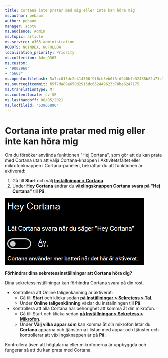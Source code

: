 ```yaml
---
title: Cortana inte pratar med mig eller inte kan höra mig
ms.author: pebaum
author: pebaum
manager: scotv
ms.audience: Admin
ms.topic: article
ms.service: o365-administration
ROBOTS: NOINDEX, NOFOLLOW
localization_priority: Priority
ms.collection: Adm_O365
ms.custom:
- "9002960"
- "5662"
ms.openlocfilehash: 5a7cc013dc2e414306f9f8cb3eb0f3fd948b7e32438b82a71c31219b65a180e4
ms.sourcegitcommit: b5f7da89a650d2915dc652449623c78be6247175
ms.translationtype: MT
ms.contentlocale: sv-SE
ms.lasthandoff: 08/05/2021
ms.locfileid: "53965890"
---
```

# <a name="cortana-doesnt-talk-to-me-or-cant-hear-me"></a>Cortana inte pratar med mig eller inte kan höra mig

Om du försöker använda funktionen "Hej Cortana", som gör att du kan prata med Cortana utan att välja Cortana-knappen i Aktivitetsfältet eller mikrofonknappen i Cortana-panelen, bekräftar du att funktionen är aktiverad:

1. Gå till **Start** och välj **[Inställningar > Cortana](ms-settings:cortana?activationSource=GetHelp)**.
2. Under **Hey Cortana** ändrar du **växlingsknappen Cortana svara på "Hej Cortana"** till **På**.

![Hej Cortana](media/hey-cortana.png)

**Förhindrar dina sekretessinställningar att Cortana höra dig?**

Dina sekretessinställningar kan förhindra Cortana svara på din röst.
- Kontrollera att Online taligenkänning är aktiverat:
    - Gå till **Start** och klicka sedan **[på Inställningar > Sekretess > Tal.](ms-settings:privacy-speech?activationSource=GetHelp)**
    - Under **Online taligenkänning** växlar du inställningen till **På**.
- Kontrollera att alla Cortana har behörighet att komma åt din mikrofon. 
    - Gå till Start och klicka sedan **[på Inställningar > Sekretess > Mikrofon](ms-settings:privacy-microphone?activationSource=GetHelp)**.
    - Under **Välj vilka appar som** kan komma åt din mikrofon letar du **Cortana** apparna och tjänsterna i listan med appar och tjänster och kontrollerar att växlingsknappen är på **På**.

Kontrollera även att högtalarna eller mikrofonerna är uppbyggda och fungerar så att du kan prata med Cortana.
